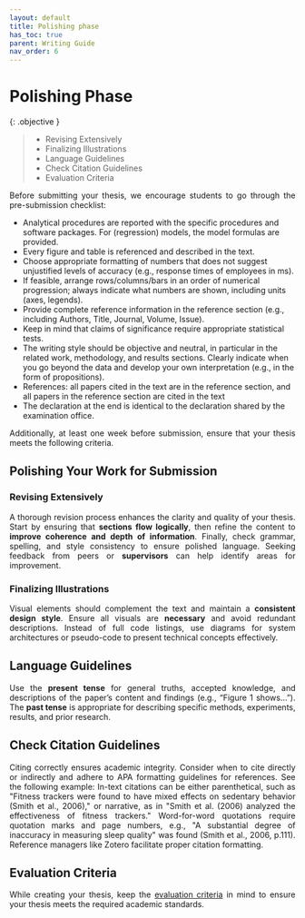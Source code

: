 ```yaml
---
layout: default
title: Polishing phase
has_toc: true
parent: Writing Guide
nav_order: 6
---
```


<style>
  p {
    text-align: justify;
  }
</style>

# Polishing Phase

{: .objective }
> 
> - Revising Extensively
> - Finalizing Illustrations
> - Language Guidelines
> - Check Citation Guidelines
> - Evaluation Criteria

Before submitting your thesis, we encourage students to go through the pre-submission checklist:

- Analytical procedures are reported with the specific procedures and software packages. For (regression) models, the model formulas are provided.
- Every figure and table is referenced and described in the text.
- Choose appropriate formatting of numbers that does not suggest unjustified levels of accuracy (e.g., response times of employees in ms).
- If feasible, arrange rows/columns/bars in an order of numerical progression; always indicate what numbers are shown, including units (axes, legends).
- Provide complete reference information in the reference section (e.g., including Authors, Title, Journal, Volume, Issue).
- Keep in mind that claims of significance require appropriate statistical tests.
- The writing style should be objective and neutral, in particular in the related work, methodology, and results sections. Clearly indicate when you go beyond the data and develop your own interpretation (e.g., in the form of propositions).
- References: all papers cited in the text are in the reference section, and all papers in the reference section are cited in the text
- The declaration at the end is identical to the declaration shared by the examination office.

<!-- Note: this list is not complete. Please feel free to suggest additional items. -->

Additionally, at least one week before submission, ensure that your thesis meets the following criteria.

## Polishing Your Work for Submission

### Revising Extensively

A thorough revision process enhances the clarity and quality of your thesis. 
Start by ensuring that **sections flow logically**, then refine the content to **improve coherence and depth of information**. 
Finally, check grammar, spelling, and style consistency to ensure polished language. 
Seeking feedback from peers or **supervisors** can help identify areas for improvement.

### Finalizing Illustrations

Visual elements should complement the text and maintain a **consistent design style**. 
Ensure all visuals are **necessary** and avoid redundant descriptions. 
Instead of full code listings, use diagrams for system architectures or pseudo-code to present technical concepts effectively.

## Language Guidelines

Use the **present tense** for general truths, accepted knowledge, and descriptions of the paper’s content and findings (e.g., “Figure 1 shows…”). 
The **past tense** is appropriate for describing specific methods, experiments, results, and prior research.

## Check Citation Guidelines

Citing correctly ensures academic integrity. 
Consider when to cite directly or indirectly and adhere to APA formatting guidelines for references.
See the following example:
In-text citations can be either parenthetical, such as "Fitness trackers were found to have mixed effects on sedentary behavior (Smith et al., 2006)," or narrative, as in "Smith et al. (2006) analyzed the effectiveness of fitness trackers."
Word-for-word quotations require quotation marks and page numbers, e.g., "A substantial degree of inaccuracy in measuring sleep quality" was found (Smith et al., 2006, p.111). 
Reference managers like Zotero facilitate proper citation formatting.

## Evaluation Criteria

While creating your thesis, keep the [evaluation criteria](../evaluation.html) in mind to ensure your thesis meets the required academic standards.
